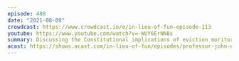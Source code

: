 ```yaml
---
episode: 488
date: "2021-08-09"
crowdcast: https://www.crowdcast.io/e/in-lieu-of-fun-episode-113
youtube: https://www.youtube.com/watch?v=-WUY6ErNN8s
summary: Discussing the Constitutional implications of eviction moritoria
acast: https://shows.acast.com/in-lieu-of-fun/episodes/professor-john-q-barrett-declares-a-moratorium-on-evictions
---
```

